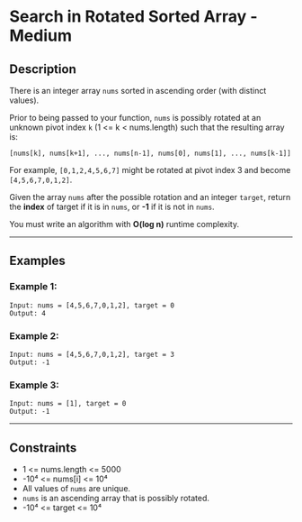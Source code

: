 
# Search in Rotated Sorted Array - Medium

## Description

There is an integer array `nums` sorted in ascending order (with distinct values).

Prior to being passed to your function, `nums` is possibly rotated at an unknown pivot index `k` (1 <= k < nums.length) such that the resulting array is:

```
[nums[k], nums[k+1], ..., nums[n-1], nums[0], nums[1], ..., nums[k-1]]
```

For example, `[0,1,2,4,5,6,7]` might be rotated at pivot index 3 and become `[4,5,6,7,0,1,2]`.

Given the array `nums` after the possible rotation and an integer `target`, return the **index** of target if it is in `nums`, or **-1** if it is not in `nums`.

You must write an algorithm with **O(log n)** runtime complexity.

---

## Examples

### Example 1:
```
Input: nums = [4,5,6,7,0,1,2], target = 0
Output: 4
```

### Example 2:
```
Input: nums = [4,5,6,7,0,1,2], target = 3
Output: -1
```

### Example 3:
```
Input: nums = [1], target = 0
Output: -1
```

---

## Constraints

- 1 <= nums.length <= 5000  
- -10⁴ <= nums[i] <= 10⁴  
- All values of `nums` are unique.  
- `nums` is an ascending array that is possibly rotated.  
- -10⁴ <= target <= 10⁴
